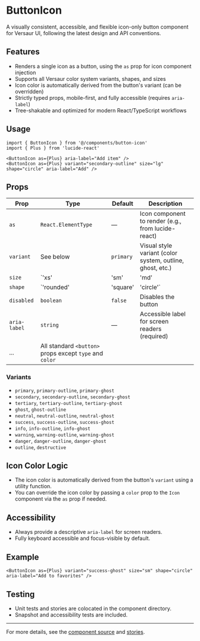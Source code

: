 # ButtonIcon

A visually consistent, accessible, and flexible icon-only button component for Versaur UI, following the latest design and API conventions.

## Features
- Renders a single icon as a button, using the `as` prop for icon component injection
- Supports all Versaur color system variants, shapes, and sizes
- Icon color is automatically derived from the button's variant (can be overridden)
- Strictly typed props, mobile-first, and fully accessible (requires `aria-label`)
- Tree-shakable and optimized for modern React/TypeScript workflows

## Usage

```tsx
import { ButtonIcon } from '@/components/button-icon'
import { Plus } from 'lucide-react'

<ButtonIcon as={Plus} aria-label="Add item" />
<ButtonIcon as={Plus} variant="secondary-outline" size="lg" shape="circle" aria-label="Add" />
```

## Props

| Prop         | Type                                                                 | Default   | Description                                                                                 |
|--------------|----------------------------------------------------------------------|-----------|---------------------------------------------------------------------------------------------|
| `as`         | `React.ElementType`                                                  | —         | Icon component to render (e.g., from lucide-react)                                          |
| `variant`    | See below                                                            | `primary` | Visual style variant (color system, outline, ghost, etc.)                                   |
| `size`       | `'xs' | 'sm' | 'md' | 'lg' | 'xl'`                                    | `md`      | Size of the button and icon                                                                 |
| `shape`      | `'rounded' | 'square' | 'circle'`                                    | `rounded` | Shape of the button                                                                         |
| `disabled`   | `boolean`                                                            | `false`   | Disables the button                                                                         |
| `aria-label` | `string`                                                             | —         | Accessible label for screen readers (required)                                              |
| ...          | All standard `<button>` props except `type` and `color`              |           |                                                                                             |

### Variants
- `primary`, `primary-outline`, `primary-ghost`
- `secondary`, `secondary-outline`, `secondary-ghost`
- `tertiary`, `tertiary-outline`, `tertiary-ghost`
- `ghost`, `ghost-outline`
- `neutral`, `neutral-outline`, `neutral-ghost`
- `success`, `success-outline`, `success-ghost`
- `info`, `info-outline`, `info-ghost`
- `warning`, `warning-outline`, `warning-ghost`
- `danger`, `danger-outline`, `danger-ghost`
- `outline`, `destructive`

## Icon Color Logic
- The icon color is automatically derived from the button's `variant` using a utility function.
- You can override the icon color by passing a `color` prop to the `Icon` component via the `as` prop if needed.

## Accessibility
- Always provide a descriptive `aria-label` for screen readers.
- Fully keyboard accessible and focus-visible by default.

## Example

```tsx
<ButtonIcon as={Plus} variant="success-ghost" size="sm" shape="circle" aria-label="Add to favorites" />
```

## Testing
- Unit tests and stories are colocated in the component directory.
- Snapshot and accessibility tests are included.

---
For more details, see the [component source](./button-icon.tsx) and [stories](./button-icon.stories.tsx).
